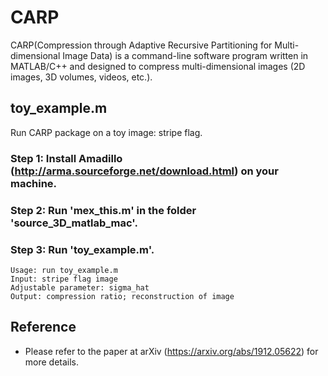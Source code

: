 # CARP

CARP(Compression through Adaptive Recursive Partitioning for Multi-dimensional Image Data) is a 
command-line software program written in MATLAB/C++ and designed to
compress multi-dimensional images (2D images, 3D volumes, videos, etc.). 





## toy_example.m

Run CARP package on a toy image: stripe flag.

### Step 1: Install Amadillo (http://arma.sourceforge.net/download.html) on your machine.

### Step 2: Run 'mex_this.m' in the folder 'source_3D_matlab_mac'.

### Step 3: Run 'toy_example.m'.


```
Usage: run toy_example.m
Input: stripe flag image
Adjustable parameter: sigma_hat
Output: compression ratio; reconstruction of image
```

## Reference
- Please refer to the paper at arXiv (https://arxiv.org/abs/1912.05622) for more details.
